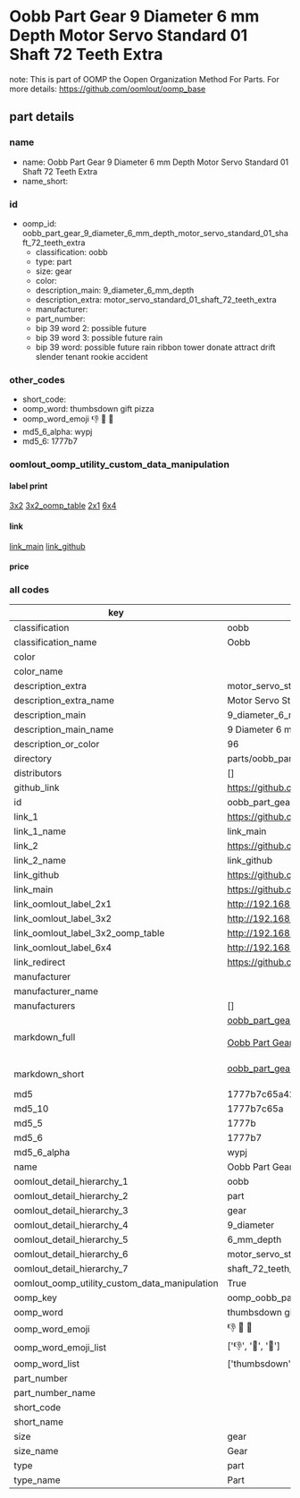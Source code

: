 # Oobb Part Gear 9 Diameter 6 mm Depth Motor Servo Standard 01 Shaft 72 Teeth Extra  

note: This is part of OOMP the Oopen Organization Method For Parts. For more details: https://github.com/oomlout/oomp_base

##  part details
  







### name
* name: Oobb Part Gear 9 Diameter 6 mm Depth Motor Servo Standard 01 Shaft 72 Teeth Extra
* name_short: 
### id
* oomp_id: oobb_part_gear_9_diameter_6_mm_depth_motor_servo_standard_01_shaft_72_teeth_extra
  * classification: oobb
  * type: part
  * size: gear
  * color: 
  * description_main: 9_diameter_6_mm_depth
  * description_extra: motor_servo_standard_01_shaft_72_teeth_extra
  * manufacturer: 
  * part_number: 
  * bip 39 word 2: possible future
  * bip 39 word 3: possible future rain
  * bip 39 word: possible future rain ribbon tower donate attract drift slender tenant rookie accident

### other_codes
* short_code: 
* oomp_word: thumbsdown gift pizza
* oomp_word_emoji :thumbsdown: :gift: :pizza:
* md5_6_alpha: wypj
* md5_6: 1777b7






### oomlout_oomp_utility_custom_data_manipulation
#### label print
[3x2](http://192.168.1.245:1112/?label=oomp%20wypj)
[3x2_oomp_table](http://192.168.1.108:1112/?label=oomp%20wypj)
[2x1](http://192.168.1.242:1112/?label=oomp%20wypj)
[6x4](http://192.168.1.55:1112/?label=oomp%20wypj)    

#### link

[link_main](https://github.com/oomlout/oomlout_oomp_version_1_messy/tree/main/parts/oobb_part_gear_9_diameter_6_mm_depth_motor_servo_standard_01_shaft_72_teeth_extra) [link_github](https://github.com/oomlout/oomlout_oomp_version_1_messy/tree/main/parts/oobb_part_gear_9_diameter_6_mm_depth_motor_servo_standard_01_shaft_72_teeth_extra)                             

#### price







### all codes 
| key | value |  
| --- | --- |  
| classification | oobb |  
| classification_name | Oobb |  
| color |  |  
| color_name |  |  
| description_extra | motor_servo_standard_01_shaft_72_teeth_extra |  
| description_extra_name | Motor Servo Standard 01 Shaft 72 Teeth Extra |  
| description_main | 9_diameter_6_mm_depth |  
| description_main_name | 9 Diameter 6 mm Depth |  
| description_or_color | 96 |  
| directory | parts/oobb_part_gear_9_diameter_6_mm_depth_motor_servo_standard_01_shaft_72_teeth_extra |  
| distributors | [] |  
| github_link | https://github.com/oomlout/oomlout_oomp_part_src/tree/main/parts/oobb_part_gear_9_diameter_6_mm_depth_motor_servo_standard_01_shaft_72_teeth_extra |  
| id | oobb_part_gear_9_diameter_6_mm_depth_motor_servo_standard_01_shaft_72_teeth_extra |  
| link_1 | https://github.com/oomlout/oomlout_oomp_version_1_messy/tree/main/parts/oobb_part_gear_9_diameter_6_mm_depth_motor_servo_standard_01_shaft_72_teeth_extra |  
| link_1_name | link_main |  
| link_2 | https://github.com/oomlout/oomlout_oomp_version_1_messy/tree/main/parts/oobb_part_gear_9_diameter_6_mm_depth_motor_servo_standard_01_shaft_72_teeth_extra |  
| link_2_name | link_github |  
| link_github | https://github.com/oomlout/oomlout_oomp_version_1_messy/tree/main/parts/oobb_part_gear_9_diameter_6_mm_depth_motor_servo_standard_01_shaft_72_teeth_extra |  
| link_main | https://github.com/oomlout/oomlout_oomp_version_1_messy/tree/main/parts/oobb_part_gear_9_diameter_6_mm_depth_motor_servo_standard_01_shaft_72_teeth_extra |  
| link_oomlout_label_2x1 | http://192.168.1.242:1112/?label=oomp%20wypj |  
| link_oomlout_label_3x2 | http://192.168.1.245:1112/?label=oomp%20wypj |  
| link_oomlout_label_3x2_oomp_table | http://192.168.1.108:1112/?label=oomp%20wypj |  
| link_oomlout_label_6x4 | http://192.168.1.55:1112/?label=oomp%20wypj |  
| link_redirect | https://github.com/oomlout/oomlout_oomp_version_1_messy/tree/main/parts/oobb_part_gear_9_diameter_6_mm_depth_motor_servo_standard_01_shaft_72_teeth_extra |  
| manufacturer |  |  
| manufacturer_name |  |  
| manufacturers | [] |  
| markdown_full | [oobb_part_gear_9_diameter_6_mm_depth_motor_servo_standard_01_shaft_72_teeth_extra](none)<br>[](none)<br>[Oobb Part Gear 9 Diameter 6 Mm Depth Motor Servo Standard 01 Shaft 72 Teeth Extra](none)<br><br> |  
| markdown_short | [oobb_part_gear_9_diameter_6_mm_depth_motor_servo_standard_01_shaft_72_teeth_extra](none)<br><br> |  
| md5 | 1777b7c65a42c1d904731b916217a544 |  
| md5_10 | 1777b7c65a |  
| md5_5 | 1777b |  
| md5_6 | 1777b7 |  
| md5_6_alpha | wypj |  
| name | Oobb Part Gear 9 Diameter 6 mm Depth Motor Servo Standard 01 Shaft 72 Teeth Extra |  
| oomlout_detail_hierarchy_1 | oobb |  
| oomlout_detail_hierarchy_2 | part |  
| oomlout_detail_hierarchy_3 | gear |  
| oomlout_detail_hierarchy_4 | 9_diameter |  
| oomlout_detail_hierarchy_5 | 6_mm_depth |  
| oomlout_detail_hierarchy_6 | motor_servo_standard_01 |  
| oomlout_detail_hierarchy_7 | shaft_72_teeth_extra |  
| oomlout_oomp_utility_custom_data_manipulation | True |  
| oomp_key | oomp_oobb_part_gear_9_diameter_6_mm_depth_motor_servo_standard_01_shaft_72_teeth_extra |  
| oomp_word | thumbsdown gift pizza |  
| oomp_word_emoji | :thumbsdown: :gift: :pizza: |  
| oomp_word_emoji_list | [':thumbsdown:', ':gift:', ':pizza:'] |  
| oomp_word_list | ['thumbsdown', 'gift', 'pizza'] |  
| part_number |  |  
| part_number_name |  |  
| short_code |  |  
| short_name |  |  
| size | gear |  
| size_name | Gear |  
| type | part |  
| type_name | Part |  
